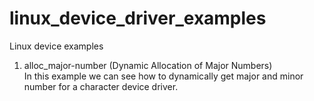 # linux_device_driver_examples
Linux device examples

1) alloc_major-number (Dynamic Allocation of Major Numbers)<br />
In this example we can see how to dynamically get major and minor number for a character device driver.<br />
